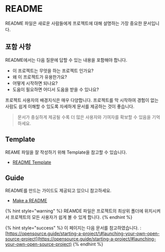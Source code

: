 # README

README 파일은 새로운 사람들에게 프로젝트에 대해 설명하는 가장 중요한 문서입니다. 

## 포함 사항

README에서는 다음 질문에 답할 수 있는 내용을 포함해야 합니다. 

* 이 프로젝트는 무엇을 하는 프로젝트 인가요?
* 왜 이 프로젝트가 유용한가요?
* 어떻게 시작하면 되나요?
* 도움이 필요하면 어디서 도움을 받을 수 있나요?

프로젝트 사용자의 배경지식은 매우 다양합니다. 프로젝트를 막 시작하여 경험이 없는 사람도 쉽게 이해할 수 있도록 자세하게 문서를 제공하는 것이 좋습니다. 

> 문서가 충실하게 제공될 수록 더 많은 사용자와 기여자를 확보할 수 있음을 기억하세요.

## Template

REAME 파일을 잘 작성하기 위해 Template을 참고할 수 있습니다. 

* [README Template](https://gist.github.com/PurpleBooth/109311bb0361f32d87a2)

## Guide

README를 만드는 가이드도 제공되고 있으니 참고하세요. 

* [Make a README](https://www.makeareadme.com/)

{% hint style="warning" %}
REAMDE 파일은 프로젝트의 최상위 폴더에 위치시켜서 프로젝트의 모든 사용자가 쉽게 볼 수 있게 합니다. 
{% endhint %}

{% hint style="success" %}
이 페이지는 다음 문서를 참고하였습니다. : [https://opensource.guide/starting-a-project/\#launching-your-own-open-source-project](https://opensource.guide/starting-a-project/#launching-your-own-open-source-project)
{% endhint %}

